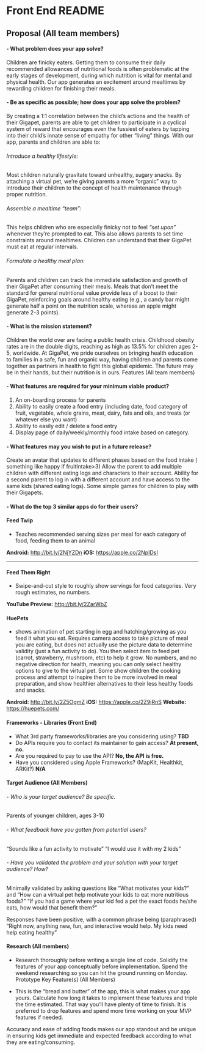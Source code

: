 # Front End README

## **Proposal (All team members)**

#### - What problem does your app solve?

Children are finicky eaters. Getting them to consume their daily recommended allowances of nutritional foods is often problematic at the early stages of development, during which nutrition is vital for mental and physical health. Our app generates an excitement around mealtimes by rewarding children for finishing their meals.

#### - Be as specific as possible; how does your app solve the problem?

By creating a 1:1 correlation between the child’s actions and the health of their Gigapet, parents are able to get children to participate in a cyclical system of reward that encourages even the fussiest of eaters by tapping into their child’s innate sense of empathy for other “living” things. With our app, parents and children are able to:

###### Introduce a healthy lifestyle:

Most children naturally gravitate toward unhealthy, sugary snacks. By attaching a virtual pet, we’re giving parents a more “organic” way to introduce their children to the concept of health maintenance through proper nutrition.

###### Assemble a mealtime “team”:

This helps children who are especially finicky not to feel _“set upon”_ whenever they’re prompted to eat.
This also allows parents to set time constraints around mealtimes. Children can understand that their GigaPet must eat at regular intervals.

###### Formulate a healthy meal plan:

Parents and children can track the immediate satisfaction and growth of their GigaPet after consuming their meals. Meals that don’t meet the standard for general nutritional value provide less of a boost to their GigaPet, reinforcing goals around healthy eating (e.g., a candy bar might generate half a point on the nutrition scale, whereas an apple might generate 2-3 points).

#### - What is the mission statement?

Children the world over are facing a public health crisis. Childhood obesity rates are in the double digits, reaching as high as 13.5% for children ages 2-5, worldwide. At GigaPet, we pride ourselves on bringing health education to families in a safe, fun and organic way, having children and parents come together as partners in health to fight this global epidemic. The future may be in their hands, but their nutrition is in ours.
Features (All team members)

#### - What features are required for your minimum viable product?

1. An on-boarding process for parents
2. Ability to easily create a food entry (including date, food category of fruit, vegetable, whole grains, meat, dairy, fats and oils, and treats (or whatever else you want)
3. Ability to easily edit / delete a food entry
4. Display page of daily/weekly/monthly food intake based on category.

#### - What features may you wish to put in a future release?

Create an avatar that updates to different phases based on the food intake ( something like happy if fruitIntake>3)
Allow the parent to add multiple children with different eating logs and characters to their account. Ability for a second parent to log in with a different account and have access to the same kids (shared eating logs).
Some simple games for children to play with their Gigapets.

#### - What do the top 3 similar apps do for their users?

#### Feed Twip

- Teaches recommended serving sizes per meal for each category of food, feeding them to an animal

**Android:** http://bit.ly/2NjYZDn
**iOS:** https://apple.co/2NpIDsI

---

#### Feed Them Right

- Swipe-and-cut style to roughly show servings for food categories. Very rough estimates, no numbers.

**YouTube Preview:** http://bit.ly/2ZarWbZ

#### HuePets

- shows animation of pet starting in egg and hatching/growing as you feed it what you eat. Requires camera access to take picture of meal you are eating, but does not actually use the picture data to determine validity (just a fun activity to do). You then select item to feed pet (carrot, strawberry, mushroom, etc) to help it grow. No numbers, and no negative direction for health, meaning you can only select healthy options to give to the virtual pet.
  Some show children the cooking process and attempt to inspire them to be more involved in meal preparation, and show healthier alternatives to their less healthy foods and snacks.

**Android:** http://bit.ly/2Z5OgmZ
**iOS:** https://apple.co/2Z9jRnS
**Website:** https://huepets.com/

#### Frameworks - Libraries (Front End)

- What 3rd party frameworks/libraries are you considering using? **TBD**
- Do APIs require you to contact its maintainer to gain access? **At present, no.**
- Are you required to pay to use the API? **No, the API is free.**
- Have you considered using Apple Frameworks? (MapKit, Healthkit, ARKit?) **N/A**

#### Target Audience (All Members)

###### - Who is your target audience? Be specific.

Parents of younger children, ages 3-10

###### - What feedback have you gotten from potential users?

“Sounds like a fun activity to motivate” “I would use it with my 2 kids”

###### - Have you validated the problem and your solution with your target audience? How?

Minimally validated by asking questions like “What motivates your kids?” and “How can a virtual pet help motivate your kids to eat more nutritious foods?” “If you had a game where your kid fed a pet the exact foods he/she eats, how would that benefit them?”

Responses have been positive, with a common phrase being (paraphrased) “Right now, anything new, fun, and interactive would help. My kids need help eating healthy”

#### Research (All members)

- Research thoroughly before writing a single line of code. Solidify the features of your app conceptually before implementation. Spend the weekend researching so you can hit the ground running on Monday.
  Prototype Key Feature(s) (All Members)

- This is the “bread and butter” of the app, this is what makes your app yours. Calculate how long it takes to implement these features and triple the time estimated. That way you’ll have plenty of time to finish. It is preferred to drop features and spend more time working on your MVP features if needed.

Accuracy and ease of adding foods makes our app standout and be unique in ensuring kids get immediate and expected feedback according to what they are eating/consuming.
